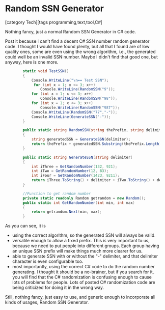 # Random SSN Generator

[category Tech][tags programming,text,tool,C#]

Nothing fancy, just a normal Random SSN Generator in C# code.

<!--more-->

Post it because I can't find a decent C# SSN number random generator code. I thought I would have found plenty, but all that I found are of low quality ones, some are even using the wrong algorithm, i.e., the generated could well be an invalid SSN number. Maybe I didn't find that good one, but anyway, here is one more.

```csharp
        static void TestSSN()
        {
            Console.WriteLine("\n== Test SSN");
             for (int x = 1; x <= 3; x++)
                Console.WriteLine(RandomSSN("9"));
            for (int x = 1; x <= 3; x++)
                Console.WriteLine(RandomSSN("98"));
            for (int x = 1; x <= 3; x++)
                Console.WriteLine(RandomSSN("987"));
            Console.WriteLine(RandomSSN("77","-"));
            Console.WriteLine(GenerateSSN("-"));
        }

        public static string RandomSSN(string thePrefix, string delimiter = "")
        {
            string generatedSSN = GenerateSSN(delimiter);
            return thePrefix + generatedSSN.Substring(thePrefix.Length);
        }

        public static string GenerateSSN(string delimiter)
        {
            int iThree = GetRandomNumber(132, 921);
            int iTwo = GetRandomNumber(12, 83);
            int iFour = GetRandomNumber(1423, 9211);
            return iThree.ToString() + delimiter + iTwo.ToString() + delimiter + iFour.ToString();
        }

        //Function to get random number
        private static readonly Random getrandom = new Random();
        public static int GetRandomNumber(int min, int max)
        {
            return getrandom.Next(min, max);
        }
```

As you can see, it is

- using the correct algorithm, so the generated SSN will always be valid.
- versatile enough to allow a fixed prefix. This is very important to us, because we need to put people into different groups. Each group having an unique SSN prefix will make things much more clearer for us.
- able to generate SSN with or without the "-" delimiter, and that delimiter character is even configurable too.
- most importantly, using the correct C# code to do the random number generating. I thought it should be a no-brainer, but if you search for it, you will find that the C# randomization is confusing enough to cause lots of problems for people. Lots of posted C# randomization code are being criticized for doing it in the wrong way.

Still, nothing fancy, just easy to use, and generic enough to incorporate all kinds of usages, Random SSN Generator.



